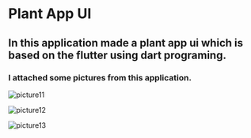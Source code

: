 # Plant App UI
## In this application made a plant app ui which is based on the flutter using dart programing.
### I attached some pictures from this application.

![picture11](https://github.com/shahriar00/Plant-Apps-UI/assets/70763173/2496c4f0-6376-41e1-9dda-f018f0de3093)

![picture12](https://github.com/shahriar00/Plant-Apps-UI/assets/70763173/484a7ca6-c44e-4205-8f8c-474f6cd62913)

![picture13](https://github.com/shahriar00/Plant-Apps-UI/assets/70763173/96ffaaff-6b7f-4749-bf79-106aa8d46f63)
